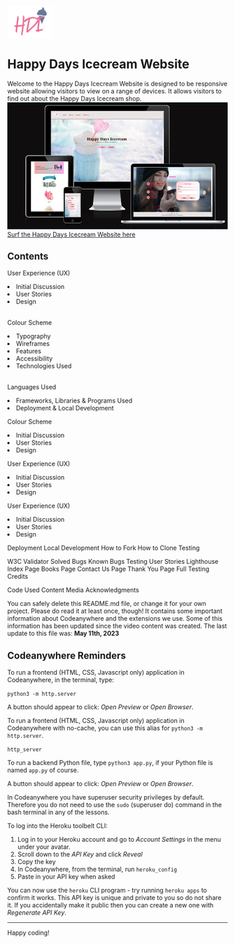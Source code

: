 <img src="assets/images/logos/logo.png" alt="website's logo"> 
<link rel="stylesheet" href="assets/css/style.css">
<h1>Happy Days Icecream Website</h1>
Welcome to the Happy Days Icecream Website is designed to be responsive website allowing visitors to view on a range of devices. It allows visitors to find out about the Happy Days Icecream shop.
<img src="assets/images/readme/responsive.png" alt="website responsiveness picture">
<br>
<a class="text-color" href="https://mandeep-k724.github.io/Happy-Days-Icecream/">Surf the Happy Days Icecream Website here</a>
<h2>Contents</h2>

User Experience (UX)
<li>Initial Discussion</li>
<li>User Stories</li>
<li>Design</li><br>

Colour Scheme
<li>Typography</li>
<li>Wireframes</li>
<li>Features</li>
<li>Accessibility</li>
<li>Technologies Used</li><br>

Languages Used
<li>Frameworks, Libraries & Programs Used</li>
<li>Deployment & Local Development</li>

Colour Scheme
<li>Initial Discussion</li>
<li>User Stories</li>
<li>Design</li>

User Experience (UX)
<li>Initial Discussion</li>
<li>User Stories</li>
<li>Design</li>

User Experience (UX)
<li>Initial Discussion</li>
<li>User Stories</li>
<li>Design</li>









Deployment
Local Development
How to Fork
How to Clone
Testing

W3C Validator
Solved Bugs
Known Bugs
Testing User Stories
Lighthouse
Index Page
Books Page
Contact Us Page
Thank You Page
Full Testing
Credits

Code Used
Content
Media
Acknowledgments


You can safely delete this README.md file, or change it for your own project. Please do read it at least once, though! It contains some important information about Codeanywhere and the extensions we use. Some of this information has been updated since the video content was created. The last update to this file was: **May 11th, 2023**

## Codeanywhere Reminders

To run a frontend (HTML, CSS, Javascript only) application in Codeanywhere, in the terminal, type:

`python3 -m http.server`

A button should appear to click: _Open Preview_ or _Open Browser_.

To run a frontend (HTML, CSS, Javascript only) application in Codeanywhere with no-cache, you can use this alias for `python3 -m http.server`.

`http_server`

To run a backend Python file, type `python3 app.py`, if your Python file is named `app.py` of course.

A button should appear to click: _Open Preview_ or _Open Browser_.

In Codeanywhere you have superuser security privileges by default. Therefore you do not need to use the `sudo` (superuser do) command in the bash terminal in any of the lessons.

To log into the Heroku toolbelt CLI:

1. Log in to your Heroku account and go to _Account Settings_ in the menu under your avatar.
2. Scroll down to the _API Key_ and click _Reveal_
3. Copy the key
4. In Codeanywhere, from the terminal, run `heroku_config`
5. Paste in your API key when asked

You can now use the `heroku` CLI program - try running `heroku apps` to confirm it works. This API key is unique and private to you so do not share it. If you accidentally make it public then you can create a new one with _Regenerate API Key_.

---

Happy coding!
